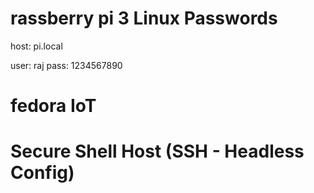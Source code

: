 # rassberry pi 3 Linux Passwords
host: pi.local

user: raj
pass: 1234567890

# fedora IoT

# Secure Shell Host (SSH - Headless Config)
